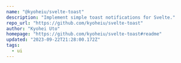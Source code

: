 ```yaml
---
name: "@kyoheiu/svelte-toast"
description: "Implement simple toast notifications for Svelte."
repo_url: "https://github.com/kyoheiu/svelte-toast"
author: "Kyohei Uto"
homepage: "https://github.com/kyoheiu/svelte-toast#readme"
updated: "2023-09-22T21:28:00.172Z"
tags: 
  - ui
---
```

